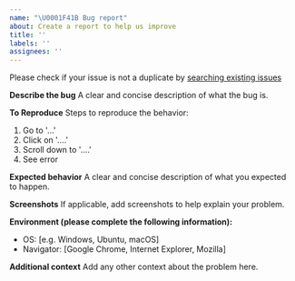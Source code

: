 ```yaml
---
name: "\U0001F41B Bug report"
about: Create a report to help us improve
title: ''
labels: ''
assignees: ''
---
```


Please check if your issue is not a duplicate by [searching existing issues](https://github.com/gsilvamartin/RTCode/issues)

**Describe the bug**
A clear and concise description of what the bug is.

**To Reproduce**
Steps to reproduce the behavior:
1. Go to '...'
2. Click on '....'
3. Scroll down to '....'
4. See error

**Expected behavior**
A clear and concise description of what you expected to happen.

**Screenshots**
If applicable, add screenshots to help explain your problem.

**Environment (please complete the following information):**

- OS: [e.g. Windows, Ubuntu, macOS]
- Navigator: [Google Chrome, Internet Explorer, Mozilla]

**Additional context**
Add any other context about the problem here.
